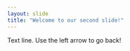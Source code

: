 ```yaml
---
layout: slide
title: "Welcome to our second slide!"
---
```

Text line.
Use the left arrow to go back!
